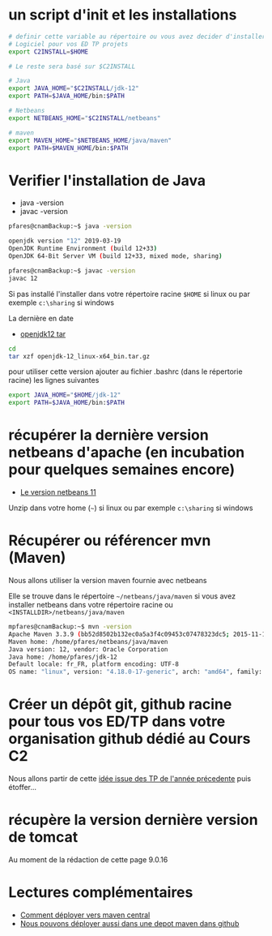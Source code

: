 # un script d'init et les installations

```bash
# definir cette variable au répertoire ou vous avez decider d'installer les
# Logiciel pour vos ED TP projets
export C2INSTALL=$HOME

# Le reste sera basé sur $C2INSTALL

# Java
export JAVA_HOME="$C2INSTALL/jdk-12"
export PATH=$JAVA_HOME/bin:$PATH

# Netbeans
export NETBEANS_HOME="$C2INSTALL/netbeans"

# maven
export MAVEN_HOME="$NETBEANS_HOME/java/maven"
export PATH=$MAVEN_HOME/bin:$PATH
```

# Verifier l'installation de Java

* java -version
* javac -version

```bash
pfares@cnamBackup:~$ java -version

openjdk version "12" 2019-03-19
OpenJDK Runtime Environment (build 12+33)
OpenJDK 64-Bit Server VM (build 12+33, mixed mode, sharing)

pfares@cnamBackup:~$ javac -version
javac 12
```

Si pas installé l'installer dans votre répertoire racine `$HOME` si linux ou par exemple `c:\sharing` si windows

La dernière en date 
* [openjdk12 tar](https://download.java.net/java/GA/jdk12/GPL/openjdk-12_linux-x64_bin.tar.gz)

```bash
cd
tar xzf openjdk-12_linux-x64_bin.tar.gz
```

pour utiliser cette version ajouter au fichier .bashrc (dans le répertorie racine) les lignes suivantes

```bash
export JAVA_HOME="$HOME/jdk-12"
export PATH=$JAVA_HOME/bin:$PATH
```


# récupérer la dernière version netbeans d'apache (en incubation pour quelques semaines encore)

* [Le version netbeans 11](https://www.apache.org/dyn/closer.cgi/incubator/netbeans/incubating-netbeans/incubating-11.0/incubating-netbeans-11.0-bin.zip)

Unzip dans votre home (`~`) si linux ou par exemple `c:\sharing` si windows

# Récupérer ou référencer mvn (Maven) 

Nous allons utiliser la version maven fournie avec netbeans

Elle se trouve dans le répertoire `~/netbeans/java/maven` si vous avez installer netbeans dans votre répertoire racine ou `<INSTALLDIR>/netbeans/java/maven`

```bash
mpfares@cnamBackup:~$ mvn -version
Apache Maven 3.3.9 (bb52d8502b132ec0a5a3f4c09453c07478323dc5; 2015-11-10T18:41:47+02:00)
Maven home: /home/pfares/netbeans/java/maven
Java version: 12, vendor: Oracle Corporation
Java home: /home/pfares/jdk-12
Default locale: fr_FR, platform encoding: UTF-8
OS name: "linux", version: "4.18.0-17-generic", arch: "amd64", family: "unix"

```

# Créer un dépôt git, github racine pour tous vos ED/TP dans votre organisation github dédié au Cours C2

Nous allons partir de cette [idée issue des TP de l'année précedente](http://opentraining.cofares.net/TP-GLG-Cnam-Liban/PremierTP/) puis étoffer...

# récupère la version dernière version de tomcat 

Au moment de la rédaction de cette page 9.0.16

# Lectures complémentaires

* [Comment déployer vers maven central](https://central.sonatype.org/pages/ossrh-guide.html)
* [Nous pouvons déployer aussi dans une depot maven dans github](/C2/MavenEtGithub/index.md)




